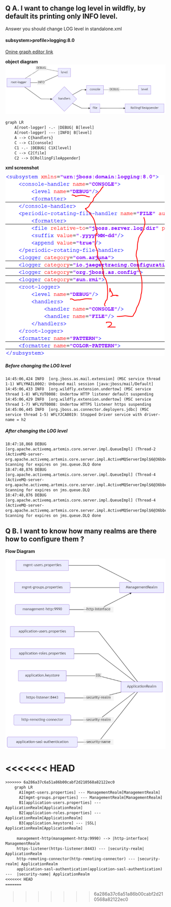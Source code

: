 ## Q A. I want to change log level in wildfly, by default its printing only INFO level.

Answer you should change LOG level in standalone.xml

#### subsystem>profile>logging:8.0
[Onine graph editor link](https://mermaid-js.github.io/mermaid-live-editor)
 
 **object diagram**
![object diagram](image/logger-20201028223112.png)


	graph LR		
		A[root-logger] -.- |DEBUG| B[level]
		A[root-logger] --- |INFO| B[level]
		A --> C{handlers}
		C --> C1[console]
		C1 -.- |DEBUG| C1X[level]
		C --> C2[file]
		C2 --> D[RollingFileAppender]


**xml screenshot**

![xml screenshot](image/camel_screenshot.png)

##### Before changing the LOG level
	14:45:06,424 INFO  [org.jboss.as.mail.extension] (MSC service thread 1-1) WFLYMAIL0002: Unbound mail session [java:jboss/mail/Default]
	14:45:06,433 INFO  [org.wildfly.extension.undertow] (MSC service thread 1-8) WFLYUT0008: Undertow HTTP listener default suspending
	14:45:06,429 INFO  [org.wildfly.extension.undertow] (MSC service thread 1-7) WFLYUT0008: Undertow HTTPS listener https suspending
	14:45:06,445 INFO  [org.jboss.as.connector.deployers.jdbc] (MSC service thread 1-5) WFLYJCA0019: Stopped Driver service with driver-name = h2

##### After changing the LOG level
	18:47:18,868 DEBUG [org.apache.activemq.artemis.core.server.impl.QueueImpl] (Thread-2 (ActiveMQ-server-org.apache.activemq.artemis.core.server.impl.ActiveMQServerImpl$6@36bbc347)) Scanning for expires on jms.queue.DLQ done
	18:47:48,876 DEBUG [org.apache.activemq.artemis.core.server.impl.QueueImpl] (Thread-4 (ActiveMQ-server-org.apache.activemq.artemis.core.server.impl.ActiveMQServerImpl$6@36bbc347)) Scanning for expires on jms.queue.DLQ
	18:47:48,876 DEBUG [org.apache.activemq.artemis.core.server.impl.QueueImpl] (Thread-4 (ActiveMQ-server-org.apache.activemq.artemis.core.server.impl.ActiveMQServerImpl$6@36bbc347)) Scanning for expires on jms.queue.DLQ done

## Q B. I want to know how many realms are there how to configure them ?

**Flow Diagram**

![Realm Diagram](image/realm.png)

<<<<<<< HEAD
=======
```
>>>>>>> 6a286a37c6a51a86b00cabf2d210568a82122ec0
	graph LR
	  A1[mgmt-users.properties] --- ManagementRealm[ManagementRealm] 
	  A2[mgmt-groups.properties] --- ManagementRealm[ManagementRealm]
	  B1[application-users.properties] --- ApplicationRealm[ApplicationRealm] 
	  B2[application-roles.properties] --- ApplicationRealm[ApplicationRealm]
	  B3[application.keystore] --- |SSL| ApplicationRealm[ApplicationRealm]
	  
	 management-http(management-http:9990) --> |http-interface| ManagementRealm
	 https-listener(https-listener:8443) --- |security-realm| ApplicationRealm
	 http-remoting-connector(http-remoting-connector) --- |security-realm| ApplicationRealm
	 application-sasl-authentication(application-sasl-authentication) ---  |security-name| ApplicationRealm
<<<<<<< HEAD
=======

```
>>>>>>> 6a286a37c6a51a86b00cabf2d210568a82122ec0

